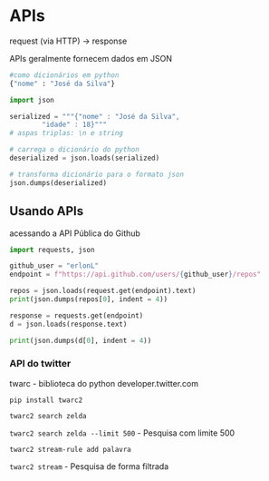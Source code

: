 # APIs

request (via HTTP) -> response

APIs geralmente fornecem dados em JSON

```python
#como dicionários em python
{"nome" : "José da Silva"}
```

```python
import json

serialized = """{"nome" : "José da Silva",
		"idade" : 18}"""
# aspas triplas: \n e string

# carrega o dicionário do python
deserialized = json.loads(serialized)

# transforma dicionário para o formato json
json.dumps(deserialized)
```

## Usando APIs

acessando a API Pública do Github
```python
import requests, json

github_user = "erlonL"
endpoint = f"https://api.github.com/users/{github_user}/repos"

repos = json.loads(request.get(endpoint).text)
print(json.dumps(repos[0], indent = 4))

response = requests.get(endpoint)
d = json.loads(response.text)

print(json.dumps(d[0], indent = 4))
```

### API do twitter

twarc - biblioteca do python
developer.twitter.com

`pip install twarc2`

`twarc2 search zelda`

`twarc2 search zelda --limit 500` - Pesquisa com limite 500

`twarc2 stream-rule add palavra`

`twarc2 stream` - Pesquisa de forma filtrada
